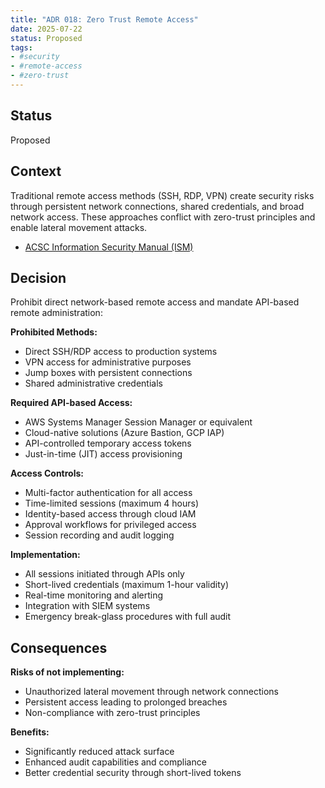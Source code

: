 ```yaml
---
title: "ADR 018: Zero Trust Remote Access"
date: 2025-07-22
status: Proposed
tags:
- #security
- #remote-access
- #zero-trust
---
```


## Status

Proposed

## Context

Traditional remote access methods (SSH, RDP, VPN) create security risks through persistent network connections, shared credentials, and broad network access. These approaches conflict with zero-trust principles and enable lateral movement attacks.

- [ACSC Information Security Manual (ISM)](https://www.cyber.gov.au/resources-business-and-government/essential-cyber-security/ism)

## Decision

Prohibit direct network-based remote access and mandate API-based remote administration:

**Prohibited Methods:**

- Direct SSH/RDP access to production systems
- VPN access for administrative purposes
- Jump boxes with persistent connections
- Shared administrative credentials

**Required API-based Access:**

- AWS Systems Manager Session Manager or equivalent
- Cloud-native solutions (Azure Bastion, GCP IAP)
- API-controlled temporary access tokens
- Just-in-time (JIT) access provisioning

**Access Controls:**

- Multi-factor authentication for all access
- Time-limited sessions (maximum 4 hours)
- Identity-based access through cloud IAM
- Approval workflows for privileged access
- Session recording and audit logging

**Implementation:**

- All sessions initiated through APIs only
- Short-lived credentials (maximum 1-hour validity)
- Real-time monitoring and alerting
- Integration with SIEM systems
- Emergency break-glass procedures with full audit

## Consequences

**Risks of not implementing:**

- Unauthorized lateral movement through network connections
- Persistent access leading to prolonged breaches
- Non-compliance with zero-trust principles

**Benefits:**

- Significantly reduced attack surface
- Enhanced audit capabilities and compliance
- Better credential security through short-lived tokens
